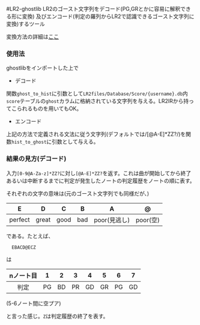 #LR2-ghostlib
LR2のゴースト文字列をデコード(PG,GRとかに容易に解釈できる形に変換)
及びエンコード(判定の羅列からLR2で認識できるゴースト文字列に変換)するツール

変換方法の詳細は[ここ](/interpretation.md)

### 使用法
ghostlibをインポートした上で

* デコード

関数`ghost_to_hist`に引数として`LR2files/Database/Score/{username}.db`内`score`テーブルの`ghost`カラムに格納されている文字列を与える。LR2IRから持ってこられるものを用いてもOK。

* エンコード

上記の方法で定義される文法に従う文字列(デフォルトでは/[@A-E]*ZZ?/)を関数`hist_to_ghost`に引数として与える。

### 結果の見方(デコード)
入力`[0-9@A-Za-z]*ZZ?`に対し`[@A-E]*ZZ?`を返す。これは曲が開始してから終了あるいは中断するまでに判定が発生したノートの判定履歴をノートの順に表す。

それぞれの文字の意味は(元のゴースト文字列でも同様だが、)

|E|D|C|B|A|@|
|:-----:|:---:|:--:|:-:|:----------:|:------:|
|perfect|great|good|bad|poor(見逃し)|poor(空)|

である。たとえば、
```
  EBACD@ECZ
```
は

|nノート目|1|2|3|4|5|6|7|
|:-:|:-:|:-:|:-:|:-:|:-:|:-:|:-:|
|判定|PG|BD|PR|GD|GR|PG|GD|
(5-6ノート間に空プア)

と言った感じ。`Z`は判定履歴の終了を表す。
